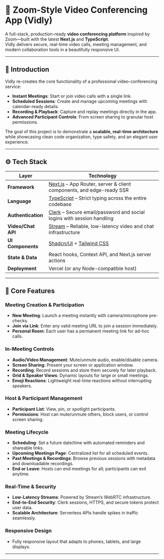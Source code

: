 # 🎥 Zoom-Style Video Conferencing App (Vidly)

A full-stack, production-ready **video conferencing platform** inspired by Zoom—built with the latest **Next.js** and **TypeScript**.  
Vidly delivers secure, real-time video calls, meeting management, and modern collaboration tools in a beautifully responsive UI.

---

## 🤖 Introduction

Vidly re-creates the core functionality of a professional video-conferencing service:

- **Instant Meetings**: Start or join video calls with a single link.
- **Scheduled Sessions**: Create and manage upcoming meetings with calendar-ready details.
- **Recording & Playback**: Capture and replay meetings directly in the app.
- **Advanced Participant Controls**: From screen sharing to granular host permissions.

The goal of this project is to demonstrate a **scalable, real-time architecture** while showcasing clean code organization, type safety, and an elegant user experience.

---

## ⚙️ Tech Stack

| Layer                | Technology                                                                                 |
|----------------------|---------------------------------------------------------------------------------------------|
| **Framework**        | [Next.js](https://nextjs.org/) – App Router, server & client components, and edge-ready SSR |
| **Language**         | [TypeScript](https://www.typescriptlang.org/) – Strict typing across the entire codebase    |
| **Authentication**   | [Clerk](https://clerk.com/) – Secure email/password and social logins with session handling |
| **Video/Chat API**   | [Stream](https://getstream.io/) – Reliable, low-latency video and chat infrastructure        |
| **UI Components**    | [Shadcn/UI](https://ui.shadcn.com/) + [Tailwind CSS](https://tailwindcss.com/)               |
| **State & Data**     | React hooks, Context API, and Next.js server actions                                        |
| **Deployment**       | Vercel (or any Node-compatible host)                                                        |

---

## 🔋 Core Features

### Meeting Creation & Participation
- **New Meeting**: Launch a meeting instantly with camera/microphone pre-checks.
- **Join via Link**: Enter any valid meeting URL to join a session immediately.
- **Personal Room**: Each user has a permanent meeting link for ad-hoc calls.

### In-Meeting Controls
- **Audio/Video Management**: Mute/unmute audio, enable/disable camera.
- **Screen Sharing**: Present your screen or application window.
- **Recording**: Record sessions and store them securely for later playback.
- **Grid & Speaker Views**: Dynamic layouts for large or small meetings.
- **Emoji Reactions**: Lightweight real-time reactions without interrupting speakers.

### Host & Participant Management
- **Participant List**: View, pin, or spotlight participants.
- **Permissions**: Host can mute/unmute others, block users, or control screen sharing.

### Meeting Lifecycle
- **Scheduling**: Set a future date/time with automated reminders and shareable links.
- **Upcoming Meetings Page**: Centralized list for all scheduled events.
- **Past Meetings & Recordings**: Browse previous sessions with metadata and downloadable recordings.
- **End or Leave**: Hosts can end meetings for all; participants can exit anytime.

### Real-Time & Security
- **Low-Latency Streams**: Powered by Stream’s WebRTC infrastructure.
- **End-to-End Security**: Clerk sessions, HTTPS, and secure tokens protect user data.
- **Scalable Architecture**: Serverless APIs handle spikes in traffic seamlessly.

### Responsive Design
- Fully responsive layout that adapts to phones, tablets, and large displays.

---

